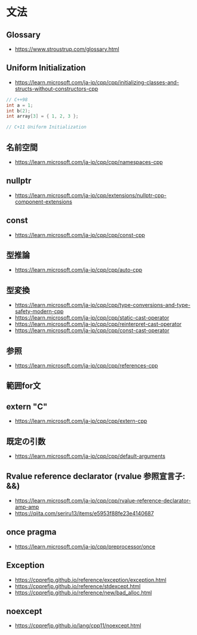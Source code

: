 # 文法
## Glossary
- https://www.stroustrup.com/glossary.html
## Uniform Initialization
- https://learn.microsoft.com/ja-jp/cpp/cpp/initializing-classes-and-structs-without-constructors-cpp

```cpp
// C++98
int a = 1;
int b(2);
int array[3] = { 1, 2, 3 };

// C+11 Uniform Initialization


```
## 名前空間
- https://learn.microsoft.com/ja-jp/cpp/cpp/namespaces-cpp
## nullptr
- https://learn.microsoft.com/ja-jp/cpp/extensions/nullptr-cpp-component-extensions
## const
- https://learn.microsoft.com/ja-jp/cpp/cpp/const-cpp
## 型推論
- https://learn.microsoft.com/ja-jp/cpp/cpp/auto-cpp
## 型変換
- https://learn.microsoft.com/ja-jp/cpp/cpp/type-conversions-and-type-safety-modern-cpp
- https://learn.microsoft.com/ja-jp/cpp/cpp/static-cast-operator
- https://learn.microsoft.com/ja-jp/cpp/cpp/reinterpret-cast-operator
- https://learn.microsoft.com/ja-jp/cpp/cpp/const-cast-operator
## 参照
- https://learn.microsoft.com/ja-jp/cpp/cpp/references-cpp
## 範囲for文
## extern "C"
- https://learn.microsoft.com/ja-jp/cpp/cpp/extern-cpp
## 既定の引数
- https://learn.microsoft.com/ja-jp/cpp/cpp/default-arguments
## Rvalue reference declarator (rvalue 参照宣言子: &&)
- https://learn.microsoft.com/ja-jp/cpp/cpp/rvalue-reference-declarator-amp-amp
- https://qiita.com/seriru13/items/e5953f88fe23e4140687
## once pragma
- https://learn.microsoft.com/ja-jp/cpp/preprocessor/once
## Exception
- https://cpprefjp.github.io/reference/exception/exception.html
- https://cpprefjp.github.io/reference/stdexcept.html
- https://cpprefjp.github.io/reference/new/bad_alloc.html
## noexcept
- https://cpprefjp.github.io/lang/cpp11/noexcept.html
